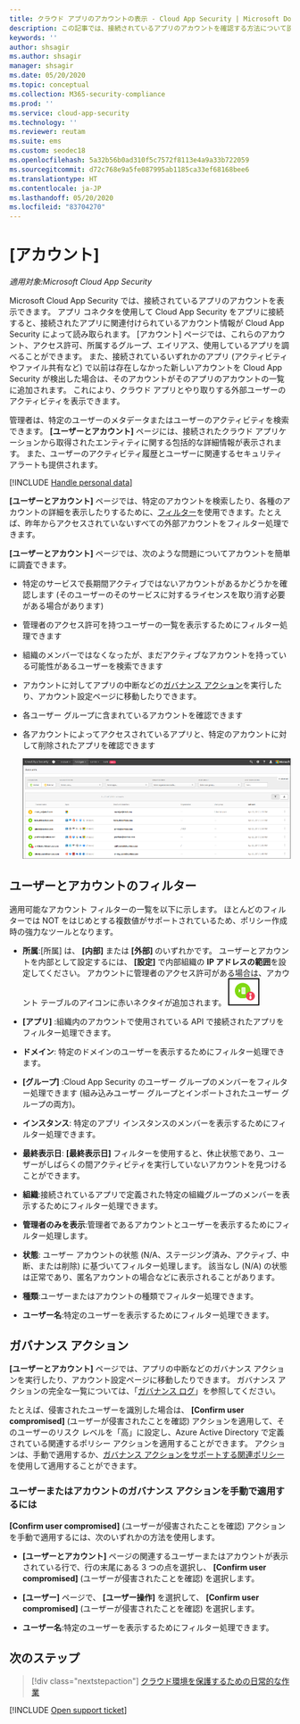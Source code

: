 ```yaml
---
title: クラウド アプリのアカウントの表示 - Cloud App Security | Microsoft Docs
description: この記事では、接続されているアプリのアカウントを確認する方法について説明します。
keywords: ''
author: shsagir
ms.author: shsagir
manager: shsagir
ms.date: 05/20/2020
ms.topic: conceptual
ms.collection: M365-security-compliance
ms.prod: ''
ms.service: cloud-app-security
ms.technology: ''
ms.reviewer: reutam
ms.suite: ems
ms.custom: seodec18
ms.openlocfilehash: 5a32b56b0ad310f5c7572f8113e4a9a33b722059
ms.sourcegitcommit: d72c768e9a5fe087995ab1185ca33ef68168bee6
ms.translationtype: HT
ms.contentlocale: ja-JP
ms.lasthandoff: 05/20/2020
ms.locfileid: "83704270"
---
```

# <a name="accounts"></a>[アカウント]

*適用対象:Microsoft Cloud App Security*

Microsoft Cloud App Security では、接続されているアプリのアカウントを表示できます。 アプリ コネクタを使用して Cloud App Security をアプリに接続すると、接続されたアプリに関連付けられているアカウント情報が Cloud App Security によって読み取られます。 [アカウント] ページでは、これらのアカウント、アクセス許可、所属するグループ、エイリアス、使用しているアプリを調べることができます。 また、接続されているいずれかのアプリ (アクティビティやファイル共有など) で以前は存在しなかった新しいアカウントを Cloud App Security が検出した場合は、そのアカウントがそのアプリのアカウントの一覧に追加されます。 これにより、クラウド アプリとやり取りする外部ユーザーのアクティビティを表示できます。

管理者は、特定のユーザーのメタデータまたはユーザーのアクティビティを検索できます。 **[ユーザーとアカウント]** ページには、接続されたクラウド アプリケーションから取得されたエンティティに関する包括的な詳細情報が表示されます。 また、ユーザーのアクティビティ履歴とユーザーに関連するセキュリティ アラートも提供されます。

[!INCLUDE [Handle personal data](../includes/gdpr-intro-sentence.md)]

**[ユーザーとアカウント]** ページでは、特定のアカウントを検索したり、各種のアカウントの詳細を表示したりするために、[フィルター](#users-and-accounts-filters)を使用できます。たとえば、昨年からアクセスされていないすべての外部アカウントをフィルター処理できます。

**[ユーザーとアカウント]** ページでは、次のような問題についてアカウントを簡単に調査できます。

* 特定のサービスで長期間アクティブではないアカウントがあるかどうかを確認します (そのユーザーのそのサービスに対するライセンスを取り消す必要がある場合があります)

* 管理者のアクセス許可を持つユーザーの一覧を表示するためにフィルター処理できます
* 組織のメンバーではなくなったが、まだアクティブなアカウントを持っている可能性があるユーザーを検索できます
* アカウントに対してアプリの中断などの[ガバナンス アクション](#governance-actions)を実行したり、アカウント設定ページに移動したりできます。
* 各ユーザー グループに含まれているアカウントを確認できます  
* 各アカウントによってアクセスされているアプリと、特定のアカウントに対して削除されたアプリを確認できます

    ![アカウント画面](./media/accounts-page.png)

## <a name="users-and-accounts-filters"></a>ユーザーとアカウントのフィルター

適用可能なアカウント フィルターの一覧を以下に示します。 ほとんどのフィルターでは NOT をはじめとする複数値がサポートされているため、ポリシー作成時の強力なツールとなります。  
  
<!--- **Account name**: The account name is the primary alias of the user, but other identifiers from other Microsoft accounts (Office 365 and Azure Active Directory) such as proxy addresses, aliases, SID are supported and consolidated beneath the primary alias. -->

* **所属**:[所属] は、 **[内部]**  または **[外部]** のいずれかです。 ユーザーとアカウントを内部として設定するには、 **[設定]** で内部組織の **IP アドレスの範囲**を設定してください。 アカウントに管理者のアクセス許可がある場合は、アカウント テーブルのアイコンに赤いネクタイが追加されます。 ![アカウントの管理者アイコン](./media/accounts-admin-icon.png)

* **[アプリ]** :組織内のアカウントで使用されている API で接続されたアプリをフィルター処理できます。
* **ドメイン**: 特定のドメインのユーザーを表示するためにフィルター処理できます。
* **[グループ]** :Cloud App Security のユーザー グループのメンバーをフィルター処理できます (組み込みユーザー グループとインポートされたユーザー グループの両方)。
* **インスタンス**: 特定のアプリ インスタンスのメンバーを表示するためにフィルター処理できます。
* **最終表示日**: **[最終表示日]** フィルターを使用すると、休止状態であり、ユーザーがしばらくの間アクティビティを実行していないアカウントを見つけることができます。
* **組織**:接続されているアプリで定義された特定の組織グループのメンバーを表示するためにフィルター処理できます。
* **管理者のみを表示**:管理者であるアカウントとユーザーを表示するためにフィルター処理します。
* **状態**: ユーザー アカウントの状態 (N/A、ステージング済み、アクティブ、中断、または削除) に基づいてフィルター処理します。 該当なし (N/A) の状態は正常であり、匿名アカウントの場合などに表示されることがあります。
* **種類**:ユーザーまたはアカウントの種類でフィルター処理できます。
* **ユーザー名**:特定のユーザーを表示するためにフィルター処理できます。

## <a name="governance-actions"></a>ガバナンス アクション

**[ユーザーとアカウント]** ページでは、アプリの中断などのガバナンス アクションを実行したり、アカウント設定ページに移動したりできます。 ガバナンス アクションの完全な一覧については、「[ガバナンス ログ](governance-actions.md)」を参照してください。

たとえば、侵害されたユーザーを識別した場合は、 **[Confirm user compromised]** \(ユーザーが侵害されたことを確認\) アクションを適用して、そのユーザーのリスク レベルを「高」に設定し、Azure Active Directory で定義されている関連するポリシー アクションを適用することができます。 アクションは、手動で適用するか、[ガバナンス アクションをサポートする関連ポリシー](governance-actions.md)を使用して適用することができます。

### <a name="to-manually-apply-a-user-or-account-governance-action"></a>ユーザーまたはアカウントのガバナンス アクションを手動で適用するには

**[Confirm user compromised]** \(ユーザーが侵害されたことを確認\) アクションを手動で適用するには、次のいずれかの方法を使用します。

* **[ユーザーとアカウント]** ページの関連するユーザーまたはアカウントが表示されている行で、行の末尾にある 3 つの点を選択し、 **[Confirm user compromised]** \(ユーザーが侵害されたことを確認\) を選択します。

* **[ユーザー]** ページで、 **[ユーザー操作]** を選択して、 **[Confirm user compromised]** \(ユーザーが侵害されたことを確認\) を選択します。

* **ユーザー名**:特定のユーザーを表示するためにフィルター処理できます。

## <a name="next-steps"></a>次のステップ

> [!div class="nextstepaction"]
> [クラウド環境を保護するための日常的な作業](daily-activities-to-protect-your-cloud-environment.md)

[!INCLUDE [Open support ticket](includes/support.md)]
